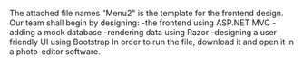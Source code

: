 The attached file names "Menu2" is the template for the frontend design. 
Our team shall begin by designing:
-the frontend using ASP.NET MVC
-adding a mock database
-rendering data using Razor
-designing a user friendly UI using Bootstrap
In order to run the file, download it and open it in a photo-editor software. 
